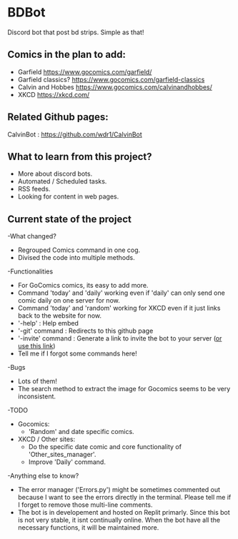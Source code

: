 # BDBot

Discord bot that post bd strips. Simple as that!

## Comics in the plan to add:
- Garfield https://www.gocomics.com/garfield/
- Garfield classics? https://www.gocomics.com/garfield-classics
- Calvin and Hobbes https://www.gocomics.com/calvinandhobbes/
- XKCD https://xkcd.com/

## Related Github pages: 
CalvinBot : https://github.com/wdr1/CalvinBot

## What to learn from this project?
- More about discord bots.
- Automated / Scheduled tasks.
- RSS feeds.
- Looking for content in web pages.

## Current state of the project
-What changed?
  - Regrouped Comics command in one cog.
  - Divised the code into multiple methods.

-Functionalities
  - For GoComics comics, its easy to add more.
  - Command 'today' and 'daily' working even if 'daily' can only send one comic daily on one server for now.
  - Command 'today' and 'random' working for XKCD even if it just links back to the website for now.
  - '-help' : Help embed
  - '-git' command : Redirects to this github page
  - '-invite' command : Generate a link to invite the bot to your server ([or use this link](https://discord.com/api/oauth2/authorize?client_id=807780409362481163&permissions=0&scope=bot))
  - Tell me if I forgot some commands here!

-Bugs
 - Lots of them!
 - The search method to extract the image for Gocomics seems to be very inconsistent.

-TODO
  - Gocomics:
    - 'Random' and date specific comics.
  - XKCD / Other sites:
    - Do the specific date comic and core functionality of 'Other_sites_manager'.
    - Improve 'Daily' command.
 
-Anything else to know?
  - The error manager ('Errors.py') might be sometimes commented out because I want to see the errors directly in the terminal. Please tell me if I forget to remove those multi-line comments.
  - The bot is in developement and hosted on Replit primarly. Since this bot is not very stable, it isnt continually online. When the bot have all the necessary functions, it will be maintained more.
